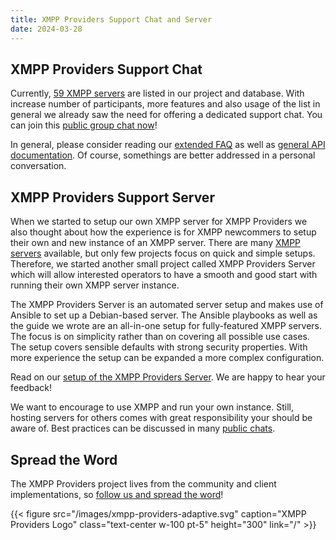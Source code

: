 ```yaml
---
title: XMPP Providers Support Chat and Server
date: 2024-03-28
---
```


## XMPP Providers Support Chat

Currently, [59 XMPP servers](https://providers.xmpp.net/statistics/) are listed in our project and database. With increase number of participants, more features and also usage of the list in general we already saw 
the need for offering a dedicated support chat. You can join this [public group chat now](xmpp:support@chat.xmpp-providers.org?join)!

In general, please consider reading our [extended FAQ](/faq/#where-do-we-have-the-providers-properties-from) as well as [general API documentation](https://invent.kde.org/melvo/xmpp-providers/-/blob/master/README.md).
Of course, somethings are better addressed in a personal conversation.

## XMPP Providers Support Server

When we started to setup our own XMPP server for XMPP Providers we also thought about how the experience is for XMPP newcommers to setup their own and new instance of an XMPP server. There are many 
[XMPP servers](https://xmpp.org/software/?platform=all-platforms) available, but only few projects focus on quick and simple setups. Therefore, we started another small project called 
XMPP Providers Server which will allow interested operators to have a smooth and good start with running their own XMPP server instance.

The XMPP Providers Server is an automated server setup and makes use of Ansible to set up a Debian-based server. The Ansible playbooks as well as the guide we wrote are an all-in-one setup for fully-featured XMPP servers.
The focus is on simplicity rather than on covering all possible use cases. The setup covers sensible defaults with strong security properties. With more experience the setup can be expanded a more complex configuration.

Read on our [setup of the XMPP Providers Server](https://invent.kde.org/melvo/xmpp-providers-server/-/blob/master/README.md). We are happy to hear your feedback!

We want to encourage to use XMPP and run your own instance. Still, hosting servers for others comes with great responsibility your should be aware of. Best practices can be discussed in many [public chats](https://xmpp.org/community/chat/).

## Spread the Word

The XMPP Providers project lives from the community and client implementations, so [follow us and spread the word](https://fosstodon.org/@xmpp_providers)!

{{< figure src="/images/xmpp-providers-adaptive.svg" caption="XMPP Providers Logo" class="text-center w-100 pt-5" height="300" link="/" >}}
